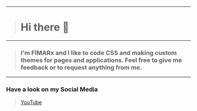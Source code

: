 _______________
> # Hi there 👋
_______________
> ### I'm FIMARx and I like to code CSS and making custom themes for pages and applications. Feel free to give me feedback or to request anything from me.
_______________
### Have a look on my **Social Media**

> [YouTube](http://gg.gg/FIMARxYouTube)
